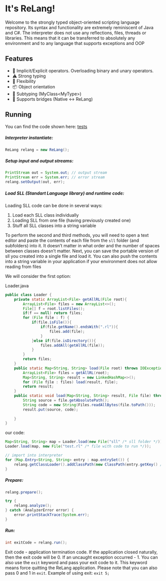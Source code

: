 # It's ReLang!

Welcome to the strongly typed object-oriented scripting language repository. Its syntax and functionality are extremely reminiscent of Java and C#. The interpreter does not use any reflections, files, threads or libraries. This means that it can be transferred to absolutely any environment and to any language that supports exceptions and OOP

## Features
- 📑 Implicit/Explicit operators. Overloading binary and unary operators.
- ⚠️ Strong typing
- 🧲 Flexibility
- 📦 Object orientation
- 🧮 Subtyping (MyClass\<MyType\>)
- 🌉 Supports bridges (Native \<-\> ReLang)

## Running
You can find the code shown here: [tests](https://github.com/Swimer-MC/ReLang/tree/main/src/test/java/org/restudios)
##### Interpreter instantiate:
```java
ReLang relang = new ReLang();
```

##### Setup input and output streams:
```java
PrintStream out = System.out; // output stream
PrintStream err = System.err; // error stream
relang.setOutput(out, err);
```

#####  Load SLL (Standart Language library) and runtime code:
Loading SLL code can be done in several ways:
1. Load each SLL class individually
2. Loading SLL from one file (having previously created one)
4. Stuff all SLL classes into a string variable

To perform the second and third methods, you will need to open a text editor and paste the contents of each file from the `sll` folder (and subfolders) into it. It doesn’t matter in what order and the number of spaces between classes doesn’t matter. Next, you can save the portable version of sll you created into a single file and load it. You can also push the contents into a string variable in your application if your environment does not allow reading from files

We will consider the first option:

Loader.java
```java
public class Loader {  
    private static ArrayList<File> getAllRL(File root){  
        ArrayList<File> files = new ArrayList<>();  
        File[] f = root.listFiles();  
        if(f == null) return files;  
        for (File file : f) {  
            if(file.isFile()){  
                if(file.getName().endsWith(".rl")){  
                    files.add(file);  
                }  
            }else if(file.isDirectory()){  
                files.addAll(getAllRL(file));  
            }  
        }  
        return files;  
    }  
    public static Map<String, String> load(File root) throws IOException {  
        ArrayList<File> files = getAllRL(root);  
        Map<String, String> result = new LinkedHashMap<>();  
        for (File file : files) load(result, file);  
        return result;  
    }  
    public static void load(Map<String, String> result, File file) throws IOException {  
        String source = file.getAbsolutePath();  
        String code = new String(Files.readAllBytes(file.toPath()));  
        result.put(source, code);  
  
    }  
}
```
our code:
```java
Map<String, String> map = Loader.load(new File("sll" /* sll folder */));  
Loader.load(map, new File("test.rl" /* file with code to run */));

// import into interpreter
for (Map.Entry<String, String> entry : map.entrySet()) {  
    relang.getClassLoader().addClassPath(new ClassPath(entry.getKey() /* source (absolute file path) */, entry.getValue() /* code */));  
}
```
##### Prepare:

```java
relang.prepare();

try {
    relang.analyze();
} catch (AnalyzerError error) {
    error.printStackTrace(System.err);
}
```

##### Run:
```java
int exitCode = relang.run();
```
Exit code - application termination code. If the application closed naturally, then the exit code will be 0. If an uncaught exception occurred - 1. You can also use the `exit` keyword and pass your exit code to it. This keyword means force quitting the ReLang application. Please note that you can also pass 0 and 1 in `exit`. Example of using exit: `exit 5;`
